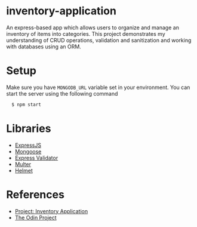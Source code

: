# inventory-application
 An express-based app which allows users to organize and manage an inventory of items into categories. This project demonstrates my understanding of CRUD operations, validation and sanitization and working with databases using an ORM.
# Setup
  Make sure you have ```MONGODB_URL``` variable set in your environment. You can start the server using the following command
  ```bash
    $ npm start
  ```
# Libraries
- <a href="https://expressjs.com">ExpressJS</a>
- <a href="mongoosejs.com/">Mongoose</a>
- <a href="express-validator.github.io/">Express Validator</a>
- <a href="https://github.com/expressjs/multer">Multer</a>
- <a href="https://helmetjs.github.io/">Helmet</a> 
# References
- <a href="https://www.theodinproject.com/lessons/nodejs-inventory-application">Project: Inventory Application </a>
- <a href="https://www.theodinproject.com/">The Odin Project</a>
